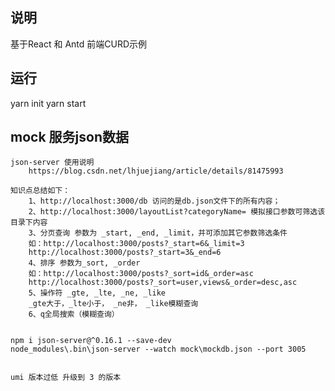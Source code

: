 ## 说明
基于React 和 Antd 前端CURD示例
## 运行
yarn init
yarn start
## mock 服务json数据
    json-server 使用说明
        https://blog.csdn.net/lhjuejiang/article/details/81475993
        
    知识点总结如下： 
        1、http://localhost:3000/db 访问的是db.json文件下的所有内容； 
        2、http://localhost:3000/layoutList?categoryName= 模拟接口参数可筛选该目录下内容 
        3、分页查询 参数为 _start, _end, _limit，并可添加其它参数筛选条件 
        如：http://localhost:3000/posts?_start=6&_limit=3 
        http://localhost:3000/posts?_start=3&_end=6 
        4、排序 参数为_sort, _order 
        如：http://localhost:3000/posts?_sort=id&_order=asc 
        http://localhost:3000/posts?_sort=user,views&_order=desc,asc 
        5、操作符 _gte, _lte, _ne, _like 
        _gte大于，_lte小于， _ne非， _like模糊查询 
        6、q全局搜索（模糊查询） 


    npm i json-server@^0.16.1 --save-dev
    node_modules\.bin\json-server --watch mock\mockdb.json --port 3005


    umi 版本过低 升级到 3 的版本
    
